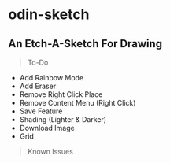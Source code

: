 # odin-sketch
## An Etch-A-Sketch For Drawing

> To-Do
- Add Rainbow Mode
- Add Eraser
- Remove Right Click Place
- Remove Content Menu (Right Click)
- Save Feature
- Shading (Lighter & Darker)
- Download Image
- Grid

> Known Issues